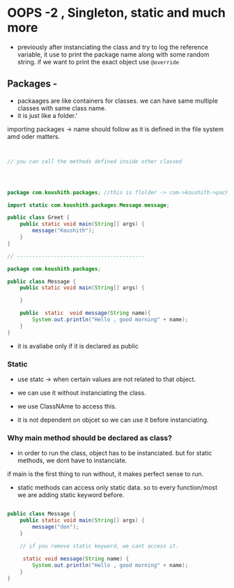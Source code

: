 # OOPS -2 , Singleton, static and much more

- previously after instanciating the class and try to log the reference variable, it use to print the package name along with some random string. if we want to print the exact object use ```@override```


## Packages -

- packaages are like containers for classes. we can have same multiple classes with same class name. 
- it is just like a folder.'

importing packages -> name should follow as it is defined in the file system amd oder matters.



```java 


// you can call the methods defined inside other classed




package com.koushith.packages; //this is flolder -> com->koushith->packages

import static com.koushith.packages.Message.message;

public class Greet {
    public static void main(String[] args) {
        message("Koushith");
    }
}

// -----------------------------------------

package com.koushith.packages;

public class Message {
    public static void main(String[] args) {

    }

    public  static  void message(String name){
        System.out.println("Hello , good morning" + name);
    }
}


```

- it is avaliabe only if it is declared as public


### Static

- use statc -> when certain values are not related to that object.
- we can use it without instanciating the class.

- we use ClassNAme to access this. 
- it is not dependent on objcet so we can use it before instanciating.


### Why main method should be declared as class?

- in order to run the class, object has to be instanciated. but for static methods, we dont have to instanciate.

if main is the first thing to run without, it makes perfect sense to run.

- static methods can access only static data. so to every function/most we are adding static keyword before.

```java 

public class Message {
    public static void main(String[] args) {
        message("don");
    }

    // if you remove static keyword, we cant access it.
    
     static void message(String name) {
        System.out.println("Hello , good morning" + name);
    }
}
```
